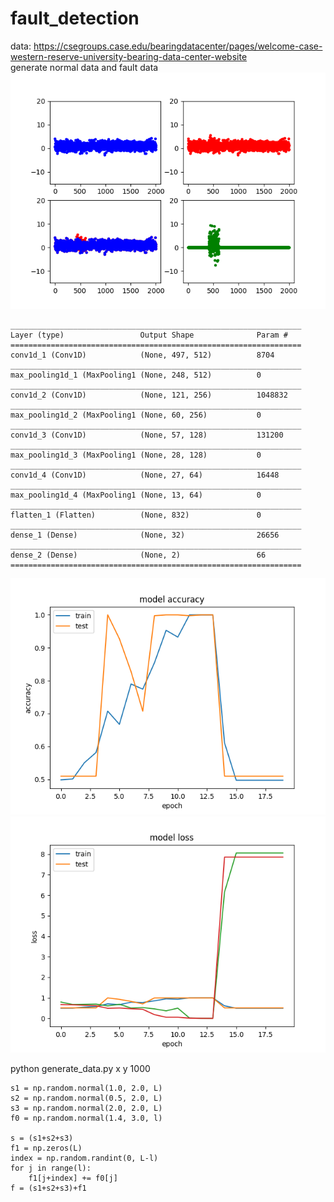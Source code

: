 # fault_detection  
data: https://csegroups.case.edu/bearingdatacenter/pages/welcome-case-western-reserve-university-bearing-data-center-website  
generate normal data and fault data  
![data sample](https://github.com/xiaonanchong/fault_detection/blob/master/data.png)  

	_________________________________________________________________
	Layer (type)                 Output Shape              Param #
	=================================================================
	conv1d_1 (Conv1D)            (None, 497, 512)          8704
	_________________________________________________________________
	max_pooling1d_1 (MaxPooling1 (None, 248, 512)          0
	_________________________________________________________________
	conv1d_2 (Conv1D)            (None, 121, 256)          1048832
	_________________________________________________________________
	max_pooling1d_2 (MaxPooling1 (None, 60, 256)           0
	_________________________________________________________________
	conv1d_3 (Conv1D)            (None, 57, 128)           131200
	_________________________________________________________________
	max_pooling1d_3 (MaxPooling1 (None, 28, 128)           0
	_________________________________________________________________
	conv1d_4 (Conv1D)            (None, 27, 64)            16448
	_________________________________________________________________
	max_pooling1d_4 (MaxPooling1 (None, 13, 64)            0
	_________________________________________________________________
	flatten_1 (Flatten)          (None, 832)               0
	_________________________________________________________________
	dense_1 (Dense)              (None, 32)                26656
	_________________________________________________________________
	dense_2 (Dense)              (None, 2)                 66
	=================================================================
![accuracy](https://github.com/xiaonanchong/fault_detection/blob/master/train-acc.png)
![loss](https://github.com/xiaonanchong/fault_detection/blob/master/train-loss.png)

python generate_data.py x y 1000

	s1 = np.random.normal(1.0, 2.0, L) 
	s2 = np.random.normal(0.5, 2.0, L)
	s3 = np.random.normal(2.0, 2.0, L)
	f0 = np.random.normal(1.4, 3.0, l)

	s = (s1+s2+s3)
	f1 = np.zeros(L)
	index = np.random.randint(0, L-l)
	for j in range(l):
		f1[j+index] += f0[j]
	f = (s1+s2+s3)+f1
